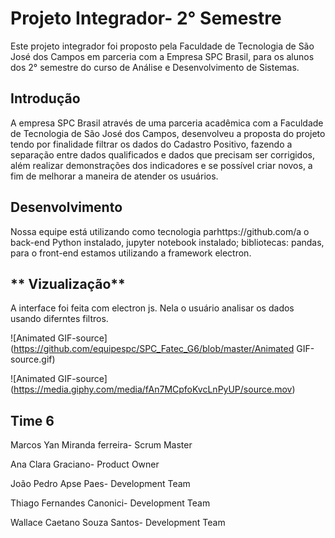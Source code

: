 # Projeto Integrador- 2° Semestre
Este projeto integrador foi proposto pela Faculdade de Tecnologia de São José dos Campos em parceria com a Empresa SPC Brasil, para os alunos dos 2° semestre do curso de Análise e Desenvolvimento de Sistemas.

## **Introdução**

A empresa SPC Brasil através de uma parceria acadêmica com a Faculdade de Tecnologia de São José dos Campos, desenvolveu a proposta do projeto tendo por finalidade filtrar os dados do Cadastro Positivo, fazendo a separação entre dados qualificados e dados que precisam ser corrigidos, além realizar demonstrações dos indicadores e se possível criar novos, a fim de melhorar a maneira de atender os usuários.

## **Desenvolvimento**

Nossa equipe está utilizando como tecnologia parhttps://github.com/a o back-end Python instalado, jupyter notebook instalado; bibliotecas: pandas, para o front-end estamos utilizando a framework electron.

## ** Vizualização**

A interface foi feita com electron js. Nela o usuário analisar os dados usando diferntes filtros.

![Animated GIF-source] (https://github.com/equipespc/SPC_Fatec_G6/blob/master/Animated GIF-source.gif)

![Animated GIF-source] (https://media.giphy.com/media/fAn7MCpfoKvcLnPyUP/source.mov)



## **Time 6**
Marcos Yan Miranda ferreira- Scrum Master

Ana Clara Graciano- Product Owner

João Pedro Apse Paes- Development Team

Thiago Fernandes Canonici- Development Team

Wallace Caetano Souza Santos- Development Team



